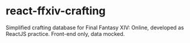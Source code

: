 # react-ffxiv-crafting
Simplified crafting database for Final Fantasy XIV: Online, developed as ReactJS practice. Front-end only, data mocked.
